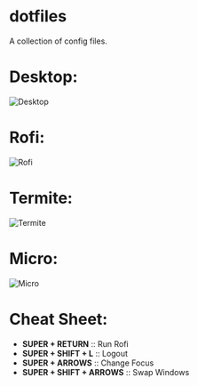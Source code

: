 # dotfiles
A collection of config files.

# Desktop:
![Desktop](https://user-images.githubusercontent.com/79030093/133771141-50f54860-cc1c-410d-8ace-2131b364dd30.png)

# Rofi:
![Rofi](https://user-images.githubusercontent.com/79030093/133771213-f1d485e9-d0a7-46f7-9558-f92e10b3724d.png)

# Termite:
![Termite](https://user-images.githubusercontent.com/79030093/133771245-78d82811-4ff0-4844-a283-7fad126a198a.png)

# Micro:
![Micro](https://user-images.githubusercontent.com/79030093/133771258-0533a358-e1d6-494c-b0ed-3df29d093d92.png)

# Cheat Sheet:
- **SUPER + RETURN**         :: Run Rofi
- **SUPER + SHIFT + L**      :: Logout
- **SUPER + ARROWS**         :: Change Focus
- **SUPER + SHIFT + ARROWS** :: Swap Windows
